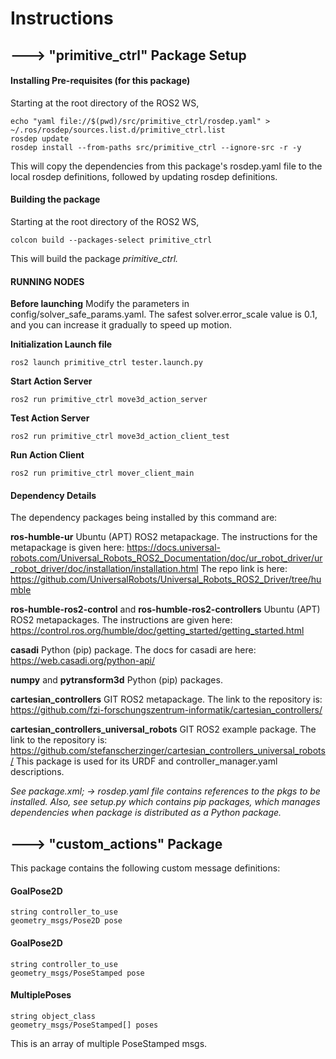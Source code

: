 # Instructions 

## ---> "primitive_ctrl" Package Setup

#### Installing Pre-requisites (for this package)
Starting at the root directory of the ROS2 WS,
```
echo "yaml file://$(pwd)/src/primitive_ctrl/rosdep.yaml" > ~/.ros/rosdep/sources.list.d/primitive_ctrl.list
rosdep update
rosdep install --from-paths src/primitive_ctrl --ignore-src -r -y
```
This will copy the dependencies from this package's rosdep.yaml file to the local rosdep definitions, followed by updating rosdep definitions. 

#### Building the package
Starting at the root directory of the ROS2 WS,
```
colcon build --packages-select primitive_ctrl
```
This will build the package *primitive_ctrl.* 

#### RUNNING NODES
**Before launching**
Modify the parameters in config/solver_safe_params.yaml. The safest solver.error_scale value is 0.1, and you can increase it gradually to speed up motion. 

**Initialization Launch file**
```
ros2 launch primitive_ctrl tester.launch.py
```
**Start Action Server**
```
ros2 run primitive_ctrl move3d_action_server
```
**Test Action Server**
```
ros2 run primitive_ctrl move3d_action_client_test
```
**Run Action Client**
```
ros2 run primitive_ctrl mover_client_main
```


#### Dependency Details
The dependency packages being installed by this command are:

**ros-humble-ur** Ubuntu (APT) ROS2 metapackage. 
The instructions for the metapackage is given here: https://docs.universal-robots.com/Universal_Robots_ROS2_Documentation/doc/ur_robot_driver/ur_robot_driver/doc/installation/installation.html
The repo link is here: https://github.com/UniversalRobots/Universal_Robots_ROS2_Driver/tree/humble

**ros-humble-ros2-control** and **ros-humble-ros2-controllers** Ubuntu (APT) ROS2 metapackages.
The instructions are given here: https://control.ros.org/humble/doc/getting_started/getting_started.html

**casadi** Python (pip) package. 
The docs for casadi are here: https://web.casadi.org/python-api/

**numpy** and **pytransform3d** Python (pip) packages. 

**cartesian_controllers** GIT ROS2 metapackage.
The link to the repository is: https://github.com/fzi-forschungszentrum-informatik/cartesian_controllers/

**cartesian_controllers_universal_robots** GIT ROS2 example package.
The link to the repository is: https://github.com/stefanscherzinger/cartesian_controllers_universal_robots/
This package is used for its URDF and controller_manager.yaml descriptions.

*See package.xml; -> rosdep.yaml file contains references to the pkgs to be installed.*
*Also, see setup.py which contains pip packages, which manages dependencies when package is distributed as a Python package.*



## ---> "custom_actions" Package
This package contains the following custom message definitions:
#### GoalPose2D
```
string controller_to_use
geometry_msgs/Pose2D pose
```
#### GoalPose2D
```
string controller_to_use
geometry_msgs/PoseStamped pose
```
#### MultiplePoses
```
string object_class
geometry_msgs/PoseStamped[] poses
```
This is an array of multiple PoseStamped msgs. 